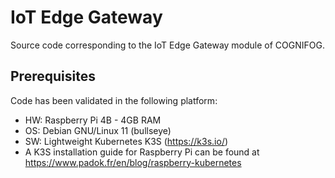 # IoT Edge Gateway
Source code corresponding to the IoT Edge Gateway module of COGNIFOG.

## Prerequisites
Code has been validated in the following platform:
- HW: Raspberry Pi 4B - 4GB RAM
- OS: Debian GNU/Linux 11 (bullseye)
- SW: Lightweight Kubernetes K3S (https://k3s.io/)
- A K3S installation guide for Raspberry Pi can be found at https://www.padok.fr/en/blog/raspberry-kubernetes

